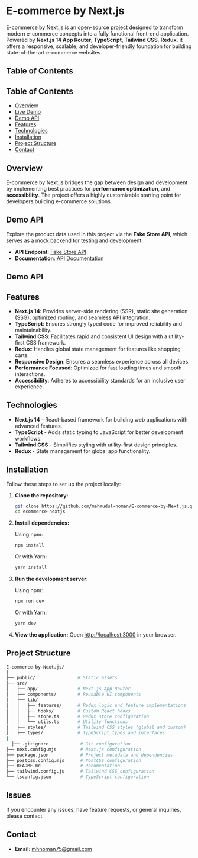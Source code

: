 # E-commerce by Next.js

E-commerce by Next.js is an open-source project designed to transform modern e-commerce concepts into a fully functional front-end application. Powered by **Next.js 14 App Router**, **TypeScript**, **Tailwind CSS**, **Redux.** it offers a responsive, scalable, and developer-friendly foundation for building state-of-the-art e-commerce websites.

## Table of Contents

## Table of Contents  

- [Overview](#overview)
- [Live Demo](#demo)
- [Demo API](#demo-api)  
- [Features](#features)
- [Technologies](#technologies)
- [Installation](#installation)
- [Project Structure](#project-structure)
- [Contact](#contact)

## Overview

E-commerce by Next.js bridges the gap between design and development by implementing best practices for **performance optimization**, and **accessibility**. The project offers a highly customizable starting point for developers building e-commerce solutions.

## Demo API  

Explore the product data used in this project via the **Fake Store API**, which serves as a mock backend for testing and development.  

- **API Endpoint**: [Fake Store API](https://fakestoreapi.com/products)  
- **Documentation**: [API Documentation](https://fakestoreapi.com/docs)  

## Demo API



## Features

- **Next.js 14**: Provides server-side rendering (SSR), static site generation (SSG), optimized routing, and seamless API integration.
- **TypeScript**: Ensures strongly typed code for improved reliability and maintainability.
- **Tailwind CSS**: Facilitates rapid and consistent UI design with a utility-first CSS framework.
- **Redux**: Handles global state management for features like shopping carts.
- **Responsive Design**: Ensures a seamless experience across all devices.
- **Performance Focused**: Optimized for fast loading times and smooth interactions.
- **Accessibility**: Adheres to accessibility standards for an inclusive user experience.

## Technologies

- **Next.js 14** - React-based framework for building web applications with advanced features.
- **TypeScript** - Adds static typing to JavaScript for better development workflows.
- **Tailwind CSS** - Simplifies styling with utility-first design principles.
- **Redux** - State management for global app functionality.

## Installation

Follow these steps to set up the project locally:

1. **Clone the repository:**

   ```bash
   git clone https://github.com/mahmudul-noman/E-commerce-by-Next.js.git
   cd ecommerce-nextjs
   ```

2. **Install dependencies:**

   Using npm:

   ```bash
   npm install
   ```

   Or with Yarn:

   ```bash
   yarn install
   ```

3. **Run the development server:**

   Using npm:

   ```bash
   npm run dev
   ```

   Or with Yarn:

   ```bash
   yarn dev
   ```

4. **View the application:**
   Open [http://localhost:3000](http://localhost:3000) in your browser.

## Project Structure

```bash
E-commerce-by-Next.js/
|
├── public/                # Static assets
├── src/
│   ├── app/               # Next.js App Router
│   ├── components/        # Reusable UI components
│   ├── lib/
│   │   ├── features/      # Redux logic and feature implementations
│   │   ├── hooks/         # Custom React hooks
│   │   ├── store.ts       # Redux store configuration
│   │   └── utils.ts       # Utility functions
│   ├── styles/            # Tailwind CSS styles (global and custom)
│   ├── types/             # TypeScript types and interfaces
|
  ├── .gitignore            # Git configuration
├── next.config.mjs         # Next.js configuration
├── package.json            # Project metadata and dependencies
├── postcss.config.mjs      # PostCSS configuration
├── README.md               # Documentation
├── tailwind.config.js      # Tailwind CSS configuration
└── tsconfig.json           # TypeScript configuration
```

## Issues

If you encounter any issues, have feature requests, or general inquiries, please contact.

## Contact

- **Email**: [mhnoman75@gmail.com](mailto\:mhnoman75@gmail.com)


